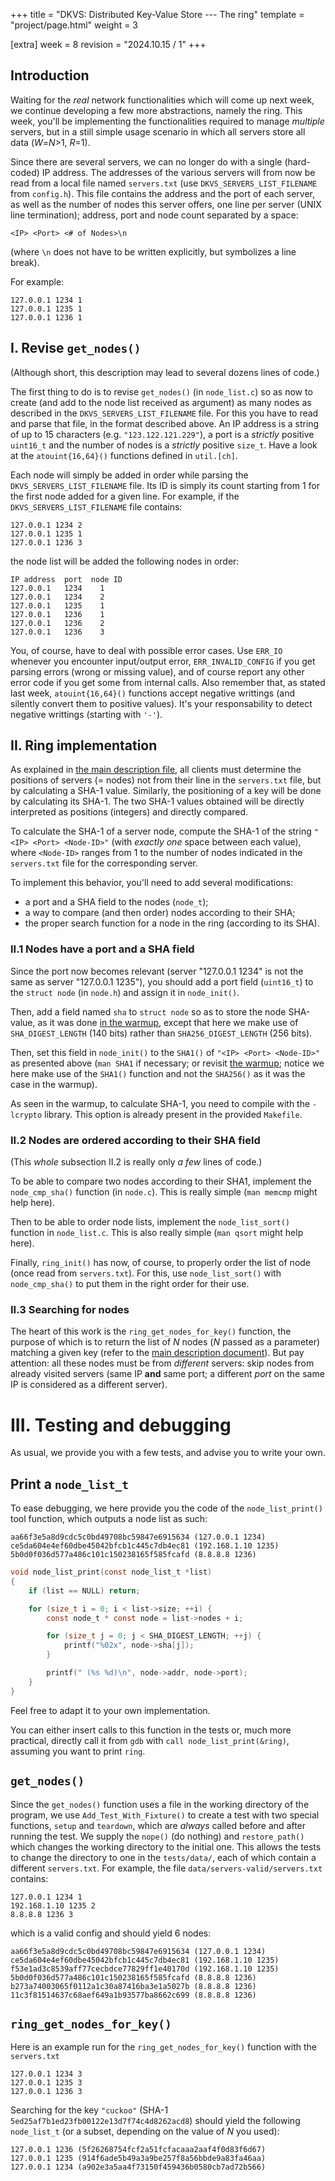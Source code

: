 +++
title = "DKVS: Distributed Key-Value Store --- The ring"
template = "project/page.html"
weight = 3

[extra]
week = 8
revision = "2024.10.15 / 1"
+++

## Introduction

Waiting for the _real_ network functionalities which will come up next week, we continue developing a few more abstractions, namely the ring.
This week, you'll be implementing the functionalities required to manage _multiple_ servers, but in a still simple usage scenario in which all servers store all data (*W*=*N*>1, *R*=1).

Since there are several servers, we can no longer do with a single (hard-coded) IP address. The addresses of the various servers will from now be read from a local file named `servers.txt` (use `DKVS_SERVERS_LIST_FILENAME` from `config.h`). This file contains the address and the port of each server, as well as the number of nodes this server offers, one line per server (UNIX line termination); address, port and node count separated by a space:

    <IP> <Port> <# of Nodes>\n

(where `\n` does not have to be written explicitly, but symbolizes a line break).

For example:

~~~ {.numberLines}
127.0.0.1 1234 1
127.0.0.1 1235 1
127.0.0.1 1236 1
~~~


## I. Revise `get_nodes()`

(Although short, this description may lead to several dozens lines of code.)

The first thing to do is to revise `get_nodes()` (in `node_list.c`) so as now to create (and add to the node list received as argument) as many nodes as described in the `DKVS_SERVERS_LIST_FILENAME` file. For this you have to read and parse that file, in the format described above. An IP address is a string of up to 15 characters (e.g. `"123.122.121.229"`), a port is a _strictly_ positive `uint16_t` and the number of nodes is a _strictly_ positive `size_t`. Have a look at the `atouint{16,64}()` functions defined in `util.[ch]`.

Each node will simply be added in order while parsing the `DKVS_SERVERS_LIST_FILENAME` file. Its ID is simply its count starting from 1 for the first node added for a given line. For example, if the `DKVS_SERVERS_LIST_FILENAME` file contains:

~~~ {.numberLines}
127.0.0.1 1234 2
127.0.0.1 1235 1
127.0.0.1 1236 3
~~~

the node list will be added the following nodes in order:

~~~
IP address  port  node ID
127.0.0.1   1234    1
127.0.0.1   1234    2
127.0.0.1   1235    1
127.0.0.1   1236    1
127.0.0.1   1236    2
127.0.0.1   1236    3
~~~

You, of course, have to deal with possible error cases. Use `ERR_IO` whenever you encounter input/output error, `ERR_INVALID_CONFIG` if you get parsing errors (wrong or missing value), and of course report any other error code if you get some from internal calls.
Also remember that, as stated last week, `atouint{16,64}()` functions accept negative writtings (and silently convert them to positive values). It's your responsability to detect negative writtings (starting with `'-'`).

## II. Ring implementation

As explained in [the main description file](../01-main/), all clients must determine the positions of servers (= nodes) not from their line in the `servers.txt` file, but by calculating a SHA-1 value. Similarly, the positioning of a key will be done by calculating its SHA-1. The two SHA-1 values obtained will be directly interpreted as positions (integers) and directly compared.

To calculate the SHA-1 of a server node, compute the SHA-1 of the string `"<IP> <Port> <Node-ID>"`
(with _exactly one_ space between each value), where `<Node-ID>` ranges from 1 to the number of nodes indicated in the `servers.txt` file for the corresponding server.

To implement this behavior, you'll need to add several modifications:

- a port and a SHA field to the nodes (`node_t`);
- a way to compare (and then order) nodes according to their SHA;
- the proper search function for a node in the ring (according to its SHA).

### II.1 Nodes have a port and a SHA field

Since the port now becomes relevant (server "127.0.0.1 1234" is not the same as server "127.0.0.1 1235"), you should add a port field (`uint16_t`) to the `struct node` (in `node.h`) and assign it in `node_init()`.

Then, add a field named `sha` to `struct node` so as to store the node SHA-value, as it was done [in the warmup](https://projprogsys-epfl.github.io/project/index/warmup/#compilation-of-code-with-library), except that here we make use of `SHA_DIGEST_LENGTH` (140 bits) rather than `SHA256_DIGEST_LENGTH` (256 bits).

Then, set this field in `node_init()` to the `SHA1()` of `"<IP> <Port> <Node-ID>"` as presented above (`man SHA1` if necessary; or revisit [the warmup](https://projprogsys-epfl.github.io/project/index/warmup/#compilation-of-code-with-library); notice we here make use of the `SHA1()` function and not the `SHA256()` as it was the case in the warmup).

As seen in the warmup, to calculate SHA-1, you need to compile with the `-lcrypto` library. This option is already present in the provided `Makefile`.

### II.2 Nodes are ordered according to their SHA field

(This _whole_ subsection II.2 is really only _a few_ lines of code.)

To be able to compare two nodes according to their SHA1, implement the `node_cmp_sha()` function (in `node.c`). This is really simple (`man memcmp` might help here).

Then to be able to order node lists, implement the `node_list_sort()` function in `node_list.c`. This is also really simple (`man qsort` might help  here).

Finally, `ring_init()` has now, of course, to properly order the list of node (once read from `servers.txt`). For this,  use `node_list_sort()` with `node_cmp_sha()` to put them in the right order for their use.

### II.3 Searching for nodes

The heart of this work is the `ring_get_nodes_for_key()` function, the purpose of which is to return the list of _N_ nodes (_N_ passed as a parameter) matching a given key (refer to the [main description document](../01-main/#partial-distribution-1-key-ring)). But pay attention: all these nodes must be from _different_ servers: skip nodes from already visited servers (same IP **and** same port; a different _port_ on the same IP is considered as a different server).


# III. Testing and debugging

As usual, we provide you with a few tests, and advise you to write your own.

## Print a `node_list_t`

To ease debugging, we here provide you the code of the `node_list_print()` tool function, which outputs a node list as such:

```
aa66f3e5a8d9cdc5c0bd49708bc59847e6915634 (127.0.0.1 1234)
ce5da604e4ef60dbe45042bfcb1c445c7db4ec81 (192.168.1.10 1235)
5b0d0f036d577a486c101c150238165f585fcafd (8.8.8.8 1236)
```

```c
void node_list_print(const node_list_t *list)
{
    if (list == NULL) return;

    for (size_t i = 0; i < list->size; ++i) {
        const node_t * const node = list->nodes + i;

        for (size_t j = 0; j < SHA_DIGEST_LENGTH; ++j) {
            printf("%02x", node->sha[j]);
        }

        printf(" (%s %d)\n", node->addr, node->port);
    }
}
```

Feel free to adapt it to your own implementation.

You can either insert calls to this function in the tests or, much more practical, directly call it from `gdb` with `call node_list_print(&ring)`, assuming you want to print `ring`.

## `get_nodes()`

Since the `get_nodes()` function uses a file in the working directory of the program, we use `Add_Test_With_Fixture()` to create a test with two special functions, `setup` and `teardown`, which are _always_ called before and after running the test. We supply the `nope()` (do nothing) and `restore_path()` which changes the working directory to the initial one. This allows the tests to change the directory to one in the `tests/data/`, each of which contain a different `servers.txt`. For example, the file `data/servers-valid/servers.txt` contains:

```
127.0.0.1 1234 1
192.168.1.10 1235 2
8.8.8.8 1236 3
```

which is a valid config and should yield 6 nodes:

```
aa66f3e5a8d9cdc5c0bd49708bc59847e6915634 (127.0.0.1 1234)
ce5da604e4ef60dbe45042bfcb1c445c7db4ec81 (192.168.1.10 1235)
f53e1ad3c8539aff77cecbdce77829ff1e40170d (192.168.1.10 1235)
5b0d0f036d577a486c101c150238165f585fcafd (8.8.8.8 1236)
b273a74003065f0112a1c30a87416ba3e1a5027b (8.8.8.8 1236)
11c3f81514637c68aef649a1b93577ba8662c699 (8.8.8.8 1236)
```

## `ring_get_nodes_for_key()`

Here is an example run for the `ring_get_nodes_for_key()` function with the `servers.txt`

```
127.0.0.1 1234 3
127.0.0.1 1235 3
127.0.0.1 1236 3
```

Searching for the key `"cuckoo"` (SHA-1 `5ed25af7b1ed23fb00122e13d7f74c4d8262acd8`) should yield the following `node_list_t` (or a subset, depending on the value of _N_ you used):

```
127.0.0.1 1236 (5f26268754fcf2a51fcfacaaa2aaf4f0d83f6d67)
127.0.0.1 1235 (914f6ade5b49a3a9be257f8a56bbde9a83fa46aa)
127.0.0.1 1234 (a902e3a5aa4f73150f459436b0580cb7ad72b566)
```
